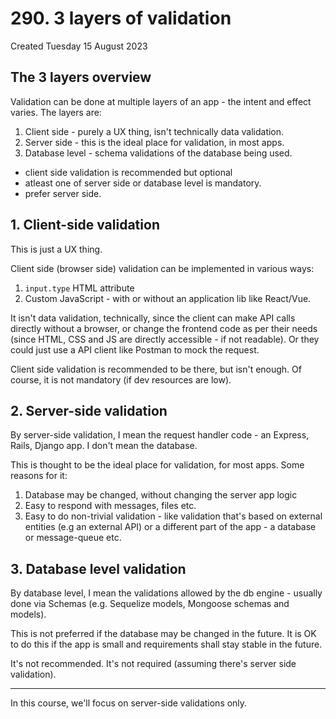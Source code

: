 # 290. 3 layers of validation
Created Tuesday 15 August 2023

## The 3 layers overview
Validation can be done at multiple layers of an app - the intent and effect varies. The layers are:
1. Client side - purely a UX thing, isn't technically data validation.
2. Server side - this is the ideal place for validation, in most apps.
3. Database level - schema validations of the database being used.

- client side validation is recommended but optional
- atleast one of server side or database level is mandatory. 
- prefer server side.

## 1. Client-side validation
This is just a UX thing.

Client side (browser side) validation can be implemented in various ways:
1. `input.type` HTML attribute
2. Custom JavaScript - with or without an application lib like React/Vue.
   
It isn't data validation, technically, since the client can make API calls directly without a browser, or change the frontend code as per their needs (since HTML, CSS and JS are directly accessible - if not readable).
Or they could just use a API client like Postman to mock the request.

Client side validation is recommended to be there, but isn't enough. Of course, it is not mandatory (if dev resources are low).


## 2. Server-side validation
By server-side validation, I mean the request handler code - an Express, Rails, Django app. I don't mean the database.

This is thought to be the ideal place for validation, for most apps. Some reasons for it:
1. Database may be changed, without changing the server app logic
2. Easy to respond with messages, files etc.
3. Easy to do non-trivial validation - like validation that's based on external entities (e.g an external API) or a different part of the app - a database or message-queue etc.


## 3. Database level validation
By database level, I mean the validations allowed by the db engine - usually done via Schemas (e.g. Sequelize models, Mongoose schemas and models).

This is not preferred if the database may be changed in the future.
It is OK to do this if the app is small and requirements shall stay stable in the future.

It's not recommended. It's not required (assuming there's server side validation).


---

In this course, we'll focus on server-side validations only.